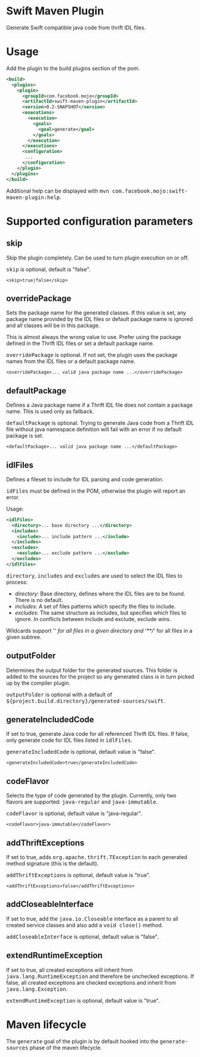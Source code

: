 # Swift Maven Plugin

Generate Swift compatible java code from thrift IDL files.

# Usage

Add the plugin to the build plugins section of the pom.

```xml
<build>
  <plugins>
    <plugin>
      <groupId>com.facebook.mojo</groupId>
      <artifactId>swift-maven-plugin</artifactId>
      <version>0.2-SNAPSHOT</version>
      <executions>
        <execution>
          <goals>
            <goal>generate</goal>
          </goals>
        </execution>
      </executions>
      <configuration>
       ...
      </configuration>
    </plugin>
  </plugins>
</build>
```

Additional help can be displayed with <tt>mvn com.facebook.mojo:swift-maven-plugin:help</tt>.

# Supported configuration parameters

## skip

Skip the plugin completely. Can be used to turn plugin execution on or off.

<tt>skip</tt> is optional, default is "false".

    <skip>true|false</skip>

## overridePackage

Sets the package name for the generated classes. If this value is set, any package name provided by the IDL files or default package name is ignored
and all classes will be in this package.

This is almost always the wrong value to use. Prefer using the package defined in the Thrift IDL files or set a default package name.

<tt>overridePackage</tt> is optional. If not set, the plugin uses the package names from the IDL files or a default package name.

    <overridePackage>... valid java package name ...</overridePackage>

## defaultPackage

Defines a Java package name if a Thrift IDL file does not contain a package name. This is used only as fallback.

<tt>defaultPackage</tt> is optional. Trying to generate Java code from a Thrift IDL file without java namespace definition will fail with an error if no default package is set.

    <defaultPackage>... valid java package name ...</defaultPackage>

## idlFiles

Defines a fileset to include for IDL parsing and code generation.

<tt>idFiles</tt> must be defined in the POM, otherwise the plugin will report an error.

Usage:
```xml
<idlFiles>
  <directory>... base directory ...</directory>
  <includes>
    <include>... include pattern ...</include>
  </includes>
  <excludes>
    <exclude>... exclude pattern ...</exclude>
  </excludes>
</idlFiles>
```

<tt>directory</tt>, <tt>includes</tt> and <tt>excludes</tt> are used to select the IDL files to process:

* *directory*: Base directory, defines where the IDL files are to be found. There is no default.
* *includes*: A set of files patterns which specify the files to include.
* *excludes*: The same structure as includes, but specifies which files to ignore. In conflicts between include and exclude, exclude wins.

Wildcards support '*' for all files in a given directory and '**/*' for all files in a given subtree.

## outputFolder

Determines the output folder for the generated sources. This folder is added to the sources for the project so any generated class is in turn picked up by the compiler plugin.

<tt>outputFolder</tt> is optional with a default of <tt>${project.build.directory}/generated-sources/swift</tt>.

## generateIncludedCode

If set to true, generate Java code for all referenced Thrift IDL files. If false, only generate code for IDL files listed in <tt>idlFiles</tt>.

<tt>generateIncludedCode</tt> is optional, default value is "false".

    <generateIncludedCode>true</generateIncludedCode>

## codeFlavor

Selects the type of code generated by the plugin. Currently, only two flavors are supported: <tt>java-regular</tt> and <tt>java-immutable</tt>.

<tt>codeFlavor</tt> is optional, default value is "java-regular".

    <codeFlavor>java-immutable</codeFlavor>

## addThriftExceptions

If set to true, adds <tt>org.apache.thrift.TException</tt> to each generated method signature (this is the default). 

<tt>addThriftExceptions</tt> is optional, default value is "true".

    <addThriftExceptions>false</addThriftExceptions>

## addCloseableInterface

If set to true, add the <tt>java.io.Closeable</tt> interface as a parent to all created service classes and also add a <tt>void close()</tt> method.

<tt>addCloseableInterface</tt> is optional, default value is "false".

## extendRuntimeException

If set to true, all created exceptions will inherit from <tt>java.lang.RuntimeException</tt> and therefore be unchecked exceptions. If false, all
created exceptions are checked exceptions and inherit from <tt>java.lang.Exception</tt>.

<tt>extendRuntimeException</tt> is optional, default value is "true".

# Maven lifecycle

The <tt>generate</tt> goal of the plugin is by default hooked into the <tt>generate-sources</tt> phase of the maven lifecycle.

